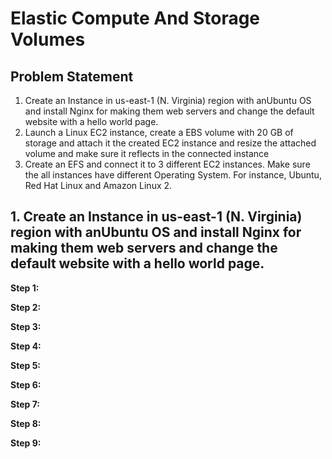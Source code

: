 
# Elastic Compute And Storage Volumes

## Problem Statement 

  1. Create an Instance in us-east-1 (N. Virginia) region with anUbuntu OS and install Nginx for making them web servers and change the default website with a hello world page.
  2. Launch a Linux EC2 instance, create a EBS volume with 20 GB of storage and attach it the created EC2 instance and resize the attached volume and make sure it reflects in the connected instance
  3. Create an EFS and connect it to 3 different EC2 instances. Make sure the all instances have different Operating System. For instance, Ubuntu, Red Hat Linux and Amazon Linux 2.


## 1. Create an Instance in us-east-1 (N. Virginia) region with anUbuntu OS and install Nginx for making them web servers and change the default website with a hello world page.

  **Step 1:**
  
  **Step 2:**
  
  **Step 3:**
  
  **Step 4:**
  
  **Step 5:**
  
  **Step 6:**
  
  **Step 7:**
  
  **Step 8:**
  
  **Step 9:**
